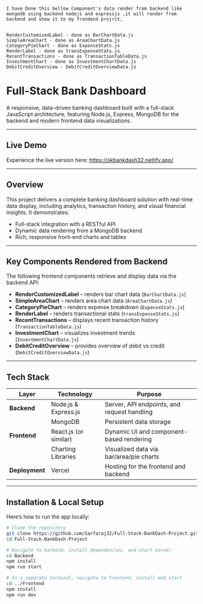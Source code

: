 ```

I have Done this bellow Component's data render from backend like mongodb using backend nodejs and expressjs ,it will render from backend and show it to my frondend projrct,

```

```

RenderCustomizedLabel - done as BarChartData.js
SimpleAreaChart - done as AreaChartData.js
CategoryPieChart - done as ExpenseStats.js
RenderLabel - done as transExpenseStats.js
RecentTransactions - done as TransactionTableData.js
InvestmentChart - done as InvestmentChartData.js
DebitCreditOverview - DebitCreditOverviewData.js

```
# Full-Stack Bank Dashboard

A responsive, data-driven banking dashboard built with a full-stack JavaScript architecture, featuring Node.js, Express, MongoDB for the backend and modern frontend data visualizations.

---

##  Live Demo

Experience the live version here: https://skbankdash32.netlify.app/

---

##  Overview

This project delivers a complete banking dashboard solution with real-time data display, including analytics, transaction history, and visual financial insights. It demonstrates:

- Full-stack integration with a RESTful API
- Dynamic data rendering from a MongoDB backend
- Rich, responsive front-end charts and tables

---

##  Key Components Rendered from Backend

The following frontend components retrieve and display data via the backend API:

- **RenderCustomizedLabel** – renders bar chart data (`BarChartData.js`)
- **SimpleAreaChart** – renders area chart data (`AreaChartData.js`)
- **CategoryPieChart** – renders expense breakdown (`ExpenseStats.js`)
- **RenderLabel** – renders transactional stats (`transExpenseStats.js`)
- **RecentTransactions** – displays recent transaction history (`TransactionTableData.js`)
- **InvestmentChart** – visualizes investment trends (`InvestmentChartData.js`)
- **DebitCreditOverview** – provides overview of debit vs credit (`DebitCreditOverviewData.js`)

---

##  Tech Stack

| Layer           | Technology               | Purpose                                   |
|----------------|---------------------------|--------------------------------------------|
| **Backend**     | Node.js & Express.js      | Server, API endpoints, and request handling |
|                 | MongoDB                   | Persistent data storage                     |
| **Frontend**    | React.js (or similar)     | Dynamic UI and component-based rendering    |
|                 | Charting Libraries        | Visualized data via bar/area/pie charts     |
| **Deployment**  | Vercel                    | Hosting for the frontend and backend        |

---

##  Installation & Local Setup

Here’s how to run the app locally:

```bash
# Clone the repository
git clone https://github.com/Sarfaraj32/Full-Stack-BankDash-Project.git
cd Full-Stack-BankDash-Project

# Navigate to backend, install dependencies, and start server
cd Backend
npm install
npm run start

# In a separate terminal, navigate to frontend, install and start
cd ../Frontend
npm install
npm run dev

